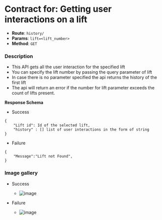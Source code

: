 # Contract for: Getting user interactions on a lift

- **Route**: `history/`
- **Params**: `lift=<lift_number>`
- **Method**: `GET`

### Description

- This API gets all the user interaction for the specified lift
- You can specify the lift number by passing the query parameter of lift
- In case there is no parameter specified the api returns the history of the first lift
- The api will return an error if the number for lift parameter exceeds the count of lifts present.

**Response Schema**

- Success

```
{
    "Lift id": Id of the selected lift,
    "history" : [] list of user interactions in the form of string
}
```

- Failure

```
{
    "Message":"Lift not Found",
}
```

### Image gallery

- Success

  - ![image](https://user-images.githubusercontent.com/57758447/221785253-f6423272-8c4d-413b-9544-2f393660579a.png)

- Failure
  - ![image](https://user-images.githubusercontent.com/57758447/221785211-d54a5a58-8b4f-48fb-86bd-55e75b0f9fca.png)
